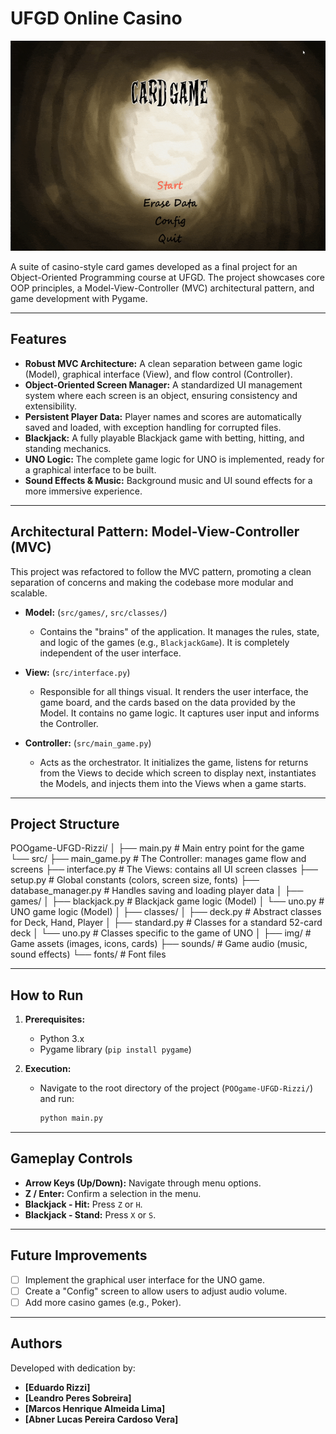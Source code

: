 # UFGD Online Casino

![Gameplay GIF](Apresentation1.gif)

A suite of casino-style card games developed as a final project for an Object-Oriented Programming course at UFGD. The project showcases core OOP principles, a Model-View-Controller (MVC) architectural pattern, and game development with Pygame.

---

## Features

-   **Robust MVC Architecture:** A clean separation between game logic (Model), graphical interface (View), and flow control (Controller).
-   **Object-Oriented Screen Manager:** A standardized UI management system where each screen is an object, ensuring consistency and extensibility.
-   **Persistent Player Data:** Player names and scores are automatically saved and loaded, with exception handling for corrupted files.
-   **Blackjack:** A fully playable Blackjack game with betting, hitting, and standing mechanics.
-   **UNO Logic:** The complete game logic for UNO is implemented, ready for a graphical interface to be built.
-   **Sound Effects & Music:** Background music and UI sound effects for a more immersive experience.

---

## Architectural Pattern: Model-View-Controller (MVC)

This project was refactored to follow the MVC pattern, promoting a clean separation of concerns and making the codebase more modular and scalable.

-   **Model:** (`src/games/`, `src/classes/`)
    -   Contains the "brains" of the application. It manages the rules, state, and logic of the games (e.g., `BlackjackGame`). It is completely independent of the user interface.

-   **View:** (`src/interface.py`)
    -   Responsible for all things visual. It renders the user interface, the game board, and the cards based on the data provided by the Model. It contains no game logic. It captures user input and informs the Controller.

-   **Controller:** (`src/main_game.py`)
    -   Acts as the orchestrator. It initializes the game, listens for returns from the Views to decide which screen to display next, instantiates the Models, and injects them into the Views when a game starts.

---

## Project Structure

POOgame-UFGD-Rizzi/
│
├── main.py             # Main entry point for the game
└── src/
├── main_game.py    # The Controller: manages game flow and screens
├── interface.py    # The Views: contains all UI screen classes
├── setup.py        # Global constants (colors, screen size, fonts)
├── database_manager.py # Handles saving and loading player data
│
├── games/
│   ├── blackjack.py  # Blackjack game logic (Model)
│   └── uno.py        # UNO game logic (Model)
│
├── classes/
│   ├── deck.py       # Abstract classes for Deck, Hand, Player
│   ├── standard.py   # Classes for a standard 52-card deck
│   └── uno.py        # Classes specific to the game of UNO
│
├── img/              # Game assets (images, icons, cards)
├── sounds/           # Game audio (music, sound effects)
└── fonts/            # Font files

---

## How to Run

1.  **Prerequisites:**
    -   Python 3.x
    -   Pygame library (`pip install pygame`)

2.  **Execution:**
    -   Navigate to the root directory of the project (`POOgame-UFGD-Rizzi/`) and run:
        ```bash
        python main.py
        ```

---

## Gameplay Controls

-   **Arrow Keys (Up/Down):** Navigate through menu options.
-   **Z / Enter:** Confirm a selection in the menu.
-   **Blackjack - Hit:** Press `Z` or `H`.
-   **Blackjack - Stand:** Press `X` or `S`.

---

## Future Improvements

-   [ ] Implement the graphical user interface for the UNO game.
-   [ ] Create a "Config" screen to allow users to adjust audio volume.
-   [ ] Add more casino games (e.g., Poker).

---

## Authors

Developed with dedication by:
- **[Eduardo Rizzi]**
- **[Leandro Peres Sobreira]**
- **[Marcos Henrique Almeida Lima]**
- **[Abner Lucas Pereira Cardoso Vera]**